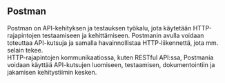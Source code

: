 ## Postman
Postman on API-kehityksen ja testauksen työkalu, jota käytetään HTTP-rajapintojen testaamiseen ja kehittämiseen. Postmanin avulla voidaan toteuttaa API-kutsuja ja samalla havainnollistaa HTTP-liikennettä, jota mm. selain tekee.  
HTTP-rajapintojen kommunikaatiossa, kuten RESTful API:ssa, Postmania voidaan käyttää API-kutsujen luomiseen, testaamisen, dokumentointiin ja jakamisen kehitystiimin kesken. 
